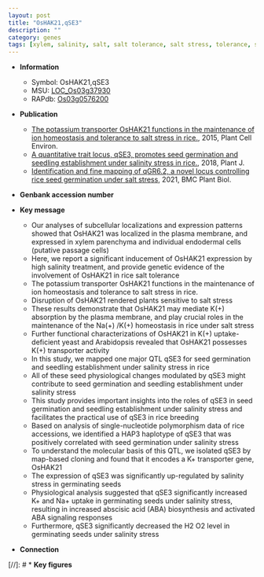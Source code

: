 ```yaml
---
layout: post
title: "OsHAK21,qSE3"
description: ""
category: genes
tags: [xylem, salinity, salt, salt tolerance, salt stress, tolerance, stress, homeostasis, transporter, plasma membrane, potassium, xylem parenchyma, seedling, seed, map-based cloning, seed germination,  ABA , salinity stress, breeding, ABA, abscisic acid]
---
```


* **Information**  
    + Symbol: OsHAK21,qSE3  
    + MSU: [LOC_Os03g37930](http://rice.plantbiology.msu.edu/cgi-bin/ORF_infopage.cgi?orf=LOC_Os03g37930)  
    + RAPdb: [Os03g0576200](http://rapdb.dna.affrc.go.jp/viewer/gbrowse_details/irgsp1?name=Os03g0576200)  

* **Publication**  
    + [The potassium transporter OsHAK21 functions in the maintenance of ion homeostasis and tolerance to salt stress in rice.](http://www.ncbi.nlm.nih.gov/pubmed?term=The+potassium+transporter+OsHAK21+functions+in+the+maintenance+of+ion+homeostasis+and+tolerance+to+salt+stress+in+rice.%5BTitle%5D), 2015, Plant Cell Environ.
    + [A quantitative trait locus, qSE3, promotes seed germination and seedling establishment under salinity stress in rice.](http://www.ncbi.nlm.nih.gov/pubmed?term=A+quantitative+trait+locus,+qSE3,+promotes+seed+germination+and+seedling+establishment+under+salinity+stress+in+rice.%5BTitle%5D), 2018, Plant J.
    + [Identification and fine mapping of qGR6.2, a novel locus controlling rice seed germination under salt stress](http://www.ncbi.nlm.nih.gov/pubmed?term=Identification+and+fine+mapping+of+qGR6.2,+a+novel+locus+controlling+rice+seed+germination+under+salt+stress%5BTitle%5D), 2021, BMC Plant Biol.

* **Genbank accession number**  

* **Key message**  
    + Our analyses of subcellular localizations and expression patterns showed that OsHAK21 was localized in the plasma membrane, and expressed in xylem parenchyma and individual endodermal cells (putative passage cells)
    + Here, we report a significant inducement of OsHAK21 expression by high salinity treatment, and provide genetic evidence of the involvement of OsHAK21 in rice salt tolerance
    + The potassium transporter OsHAK21 functions in the maintenance of ion homeostasis and tolerance to salt stress in rice.
    + Disruption of OsHAK21 rendered plants sensitive to salt stress
    + These results demonstrate that OsHAK21 may mediate K(+) absorption by the plasma membrane, and play crucial roles in the maintenance of the Na(+) /K(+) homeostasis in rice under salt stress
    + Further functional characterizations of OsHAK21 in K(+) uptake-deficient yeast and Arabidopsis revealed that OsHAK21 possesses K(+) transporter activity
    + In this study, we mapped one major QTL qSE3 for seed germination and seedling establishment under salinity stress in rice
    + All of these seed physiological changes modulated by qSE3 might contribute to seed germination and seedling establishment under salinity stress
    + This study provides important insights into the roles of qSE3 in seed germination and seedling establishment under salinity stress and facilitates the practical use of qSE3 in rice breeding
    + Based on analysis of single-nucleotide polymorphism data of rice accessions, we identified a HAP3 haplotype of qSE3 that was positively correlated with seed germination under salinity stress
    + To understand the molecular basis of this QTL, we isolated qSE3 by map-based cloning and found that it encodes a K+ transporter gene, OsHAK21
    + The expression of qSE3 was significantly up-regulated by salinity stress in germinating seeds
    + Physiological analysis suggested that qSE3 significantly increased K+ and Na+ uptake in germinating seeds under salinity stress, resulting in increased abscisic acid (ABA) biosynthesis and activated ABA signaling responses
    + Furthermore, qSE3 significantly decreased the H2 O2 level in germinating seeds under salinity stress

* **Connection**  

[//]: # * **Key figures**  


